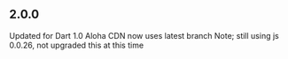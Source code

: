 ## 2.0.0

Updated for Dart 1.0
Aloha CDN now uses latest branch
Note; still using js 0.0.26, not upgraded this at this time